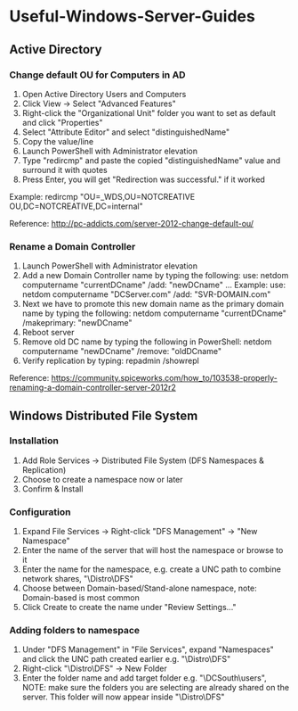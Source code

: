 # Useful-Windows-Server-Guides

## Active Directory
### Change default OU for Computers in AD
1. Open Active Directory Users and Computers
2. Click View -> Select "Advanced Features"
3. Right-click the "Organizational Unit" folder you want to set as default and click "Properties"
4. Select "Attribute Editor" and select "distinguishedName"
5. Copy the value/line
6. Launch PowerShell with Administrator elevation
7. Type "redircmp" and paste the copied "distinguishedName" value and surround it with quotes
8. Press Enter, you will get "Redirection was successful." if it worked

Example: redircmp "OU=_WDS,OU=NOTCREATIVE OU,DC=NOTCREATIVE,DC=internal"

Reference: http://pc-addicts.com/server-2012-change-default-ou/

### Rename a Domain Controller
1. Launch PowerShell with Administrator elevation
2. Add a new Domain Controller name by typing the following: use: netdom computername "currentDCname" /add: "newDCname" ... Example: use: netdom computername "DCServer.com" /add: "SVR-DOMAIN.com"
3. Next we have to promote this new domain name as the primary domain name by typing the following: netdom computername "currentDCname" /makeprimary: "newDCname"
4. Reboot server
5. Remove old DC name by typing the following in PowerShell: netdom computername "newDCname" /remove: "oldDCname"
6. Verify replication by typing: repadmin /showrepl

Reference: https://community.spiceworks.com/how_to/103538-properly-renaming-a-domain-controller-server-2012r2

## Windows Distributed File System
### Installation
1. Add Role Services -> Distributed File System (DFS Namespaces & Replication)
2. Choose to create a namespace now or later
3. Confirm & Install

### Configuration
1. Expand File Services -> Right-click "DFS Management" -> "New Namespace"
2. Enter the name of the server that will host the namespace or browse to it
3. Enter the name for the namespace, e.g. create a UNC path to combine network shares, "\\Distro\DFS"
4. Choose between Domain-based/Stand-alone namespace, note: Domain-based is most common
5. Click Create to create the name under "Review Settings..."

### Adding folders to namespace
1. Under "DFS Management" in "File Services", expand "Namespaces" and click the UNC path created earlier e.g. "\\Distro\DFS"
2. Right-click "\\Distro\DFS" -> New Folder
3. Enter the folder name and add target folder e.g. "\\DCSouth\users", NOTE: make sure the folders you are selecting are already shared on the server. This folder will now appear inside "\\Distro\DFS"
